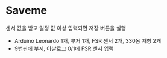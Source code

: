 # Saveme
센서 값을 받고 일정 값 이상 입력되면 저장 버튼을 실행
- Arduino Leonardo 1개, 부저 1개, FSR 센서 2개, 330옴 저항 2개
- 9번핀에 부저, 아날로그 0/1에 FSR 센서 입력
